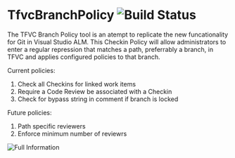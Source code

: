 # TfvcBranchPolicy ![Build Status](https://nkdagility.visualstudio.com/DefaultCollection/_apis/public/build/definitions/56105d4f-9725-48e5-bf58-fdad743d0c52/34/badge)

The TFVC Branch Policy tool is an atempt to replicate the new funcationality for Git in Visual Studio ALM. This Checkin Policy will allow administrators to enter a regular repression that matches a path, preferrably a branch, in TFVC and applies configured policies to that branch.

Current policies:

1. Check all Checkins for linked work items
2. Require a Code Review be associated with a Checkin
3. Check for bypass string in comment if branch is locked

Future policies:

1. Path specific reviewers
2. Enforce minimum number of reviewrs

![Full Information](http://nkdagility.com/tools/tfvc-branch-policy/)





